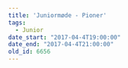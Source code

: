 ```yaml
---
title: 'Juniormøde - Pioner'
tags:
  - Junior
date_start: "2017-04-4T19:00:00"
date_end: "2017-04-4T21:00:00"
old_id: 6656
---
```

